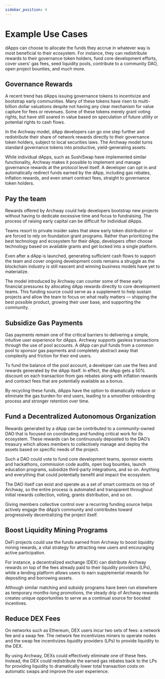 ```yaml
---
sidebar_position: 4
---
```


# Example Use Cases

dApps can choose to allocate the funds they accrue in whatever way is most beneficial to their ecosystem. For instance, they can redistribute rewards to their governance token holders, fund core development efforts, cover users’ gas fees, seed liquidity pools, contribute to a community DAO, open project bounties, and much more.

## Governance Rewards
A recent trend has dApps issuing governance tokens to incentivize and bootstrap early communities. Many of these tokens have risen to multi-billion dollar valuations despite not having any clear mechanism for value capture for fees or revenues. Some of these tokens merely grant voting rights, but have still soared in value based on speculation of future utility or potential rights to cash flows.

In the Archway model, dApp developers can go one step further and redistribute their share of network rewards directly to their governance token holders, subject to local securities laws. The Archway model turns standard governance tokens into productive, yield-generating assets.

While individual dApps, such as SushiSwap have implemented similar functionality, Archway makes it possible to implement and manage governance rewards at the protocol level itself. A developer can opt in and automatically redirect funds earned by the dApp, including gas rebates, inflation rewards, and even smart contract fees, straight to governance token holders.


## Pay the team
Rewards offered by Archway could help developers bootstrap new projects without having to dedicate excessive time and focus to fundraising. The process of raising early capital can be difficult for individual dApps. 

Teams resort to private insider sales that skew early token distribution or are forced to rely on foundation grant programs. Rather than prioritizing the best technology and ecosystem for their dApp, developers often choose technology based on available grants and get locked into a single platform.

Even after a dApp is launched, generating sufficient cash flows to support the team and cover ongoing development costs remains a struggle as the blockchain industry is still nascent and winning business models have yet to materialize.

The model introduced by Archway can counter some of these early financial pressures by allocating dApp rewards directly to core development teams. This funding source could serve as a supplement to help sustain projects and allow the team to focus on what really matters — shipping the best possible product, growing their user base, and supporting the community.

## Subsidize Gas Payments
Gas payments remain one of the critical barriers to delivering a simple, intuitive user experience for dApps. Archway supports gasless transactions through the use of pool accounts. A dApp can pull funds from a common pool to sponsor gas payments and completely abstract away that complexity and friction for their end users.

To fund the balance of the pool account, a developer can use the fees and rewards generated by the dApp itself. In effect, the dApp gets a 50% discount on each transaction from gas rebates along with inflation rewards and contract fees that are potentially available as a bonus. 

By recycling these funds, dApps have the option to dramatically reduce or eliminate the gas burden for end users, leading to a smoother onboarding process and stronger retention over time.

## Fund a Decentralized Autonomous Organization
Rewards generated by a dApp can be contributed to a community-owned DAO that is focused on coordinating and funding critical work for its ecosystem. These rewards can be continuously deposited to the DAO’s treasury which allows members to collectively manage and deploy the assets based on specific needs of the project.

Such a DAO could vote to fund core development teams, sponsor events and hackathons, commission code audits, open bug bounties, launch education programs, subsidize third-party integrations, and so on. Anything and everything that could potentially benefit and impact the ecosystem.

The DAO itself can exist and operate as a set of smart contracts on top of Archway, so the entire process is automated and transparent throughout initial rewards collection, voting, grants distribution, and so on.

Giving members collective control over a recurring funding source helps actively engage the dApp’s community and contributes toward progressively decentralizing the project itself.


## Boost Liquidity Mining Programs
DeFi projects could use the funds earned from Archway to boost liquidity mining rewards, a vital strategy for attracting new users and encouraging active participation.   

For instance, a decentralized exchange (DEX) can distribute Archway rewards on top of the fees already paid to their liquidity providers (LPs), while a lending platform allows users to earn supplemental rewards for depositing and borrowing assets.

Although similar matching and subsidy programs have been run elsewhere as temporary months-long promotions, the steady drip of Archway rewards creates unique opportunities to serve as a continual source for boosted incentives.

## Reduce DEX Fees
On networks such as Ethereum, DEX users incur two sets of fees: a network fee and a swap fee. The network fee incentivizes miners to operate nodes and the swap fee incentivizes liquidity providers (LPs) to provide liquidity to the DEX.

By using Archway, DEXs could effectively eliminate one of these fees. Instead, the DEX could redistribute the earned gas rebates back to the LPs for providing liquidity to dramatically lower total transaction costs on automatic swaps and improve the user experience.



